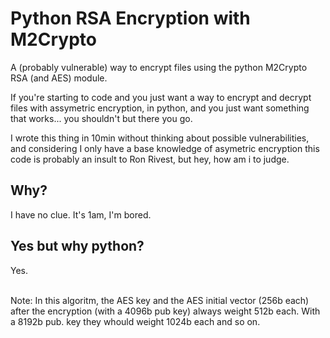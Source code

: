 # Python RSA Encryption with M2Crypto
 A (probably vulnerable) way to encrypt files using the python M2Crypto RSA (and AES) module.
 
 If you're starting to code and you just want a way to encrypt and decrypt files with assymetric encryption, in python, and you just want something that works... you shouldn't but there you go.

 I wrote this thing in 10min without thinking about possible vulnerabilities, and considering I only have a base knowledge of asymetric encryption this code is probably an insult to Ron Rivest, but hey, how am i to judge.

## Why?
 I have no clue. It's 1am, I'm bored.

## Yes but why python?
 Yes.

<br>
Note: In this algoritm, the AES key and the AES initial vector (256b each) after the encryption (with a 4096b pub key) always weight 512b each. With a 8192b pub. key they whould weight 1024b each and so on.
